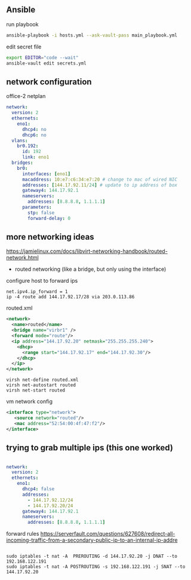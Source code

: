 ## Ansible

run playbook

```bash
ansible-playbook -i hosts.yml --ask-vault-pass main_playbook.yml
```

edit secret file

```bash
export EDITOR="code --wait"
ansible-vault edit secrets.yml
```


## network configuration


office-2 netplan
```yml
network:
  version: 2
  ethernets:
    eno1:
      dhcp4: no
      dhcp6: no
  vlans:
    br0.192:
      id: 192
      link: eno1
  bridges:
    br0:
      interfaces: [eno1]
      macaddress: 10:e7:c6:34:e7:20 # change to mac of wired NIC
      addresses: [144.17.92.11/24] # update to ip address of box
      gateway4: 144.17.92.1
      nameservers:
        addresses: [8.8.8.8, 1.1.1.1]
      parameters:
        stp: false
        forward-delay: 0
```


## more networking ideas

<https://jamielinux.com/docs/libvirt-networking-handbook/routed-network.html>

- routed networking (like a bridge, but only using the interface)


configure host to forward ips
```
net.ipv4.ip_forward = 1
ip -4 route add 144.17.92.17/28 via 203.0.113.86
```

routed.xml
```xml
<network>
  <name>routed</name>
  <bridge name="virbr1" />
  <forward mode="route"/>
  <ip address="144.17.92.20" netmask="255.255.255.240">
    <dhcp>
      <range start="144.17.92.17" end="144.17.92.30"/>
    </dhcp>
  </ip>
</network>
```

```
virsh net-define routed.xml
virsh net-autostart routed
virsh net-start routed
```

vm network config
```xml
<interface type="network">
   <source network="routed"/>
   <mac address="52:54:00:4f:47:f2"/>
</interface>
```

<!-- 10:e7:c6:34:e7:20 -->

## trying to grab multiple ips (this one worked)


```yml

network:
  version: 2
  ethernets:
    eno1:
      dhcp4: false
      addresses: 
        - 144.17.92.12/24
        - 144.17.92.20/24
      gateway4: 144.17.92.1
      nameservers:
        addresses: [8.8.8.8, 1.1.1.1]

```


forward rules
<https://serverfault.com/questions/627608/redirect-all-incoming-traffic-from-a-secondary-public-ip-to-an-internal-ip-addre>
```

sudo iptables -t nat -A  PREROUTING -d 144.17.92.20 -j DNAT --to 192.168.122.191
sudo iptables -t nat -A POSTROUTING -s 192.168.122.191 -j SNAT --to 144.17.92.20
```